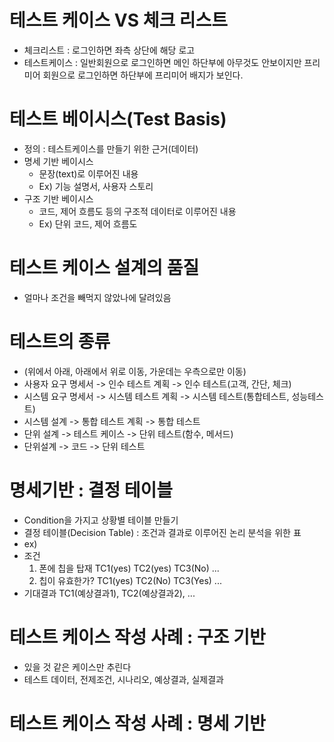 # 테스트 케이스 VS 체크 리스트
- 체크리스트 : 로그인하면 좌측 상단에 해당 로고
- 테스트케이스 : 일반회원으로 로그인하면 메인 하단부에 아무것도 안보이지만 프리미어 회원으로 로그인하면 하단부에 프리미어 배지가 보인다.

# 테스트 베이시스(Test Basis)
- 정의 : 테스트케이스를 만들기 위한 근거(데이터)
- 명세 기반 베이시스
  - 문장(text)로 이루어진 내용
  - Ex) 기능 설명서, 사용자 스토리
- 구조 기반 베이시스
  - 코드, 제어 흐름도 등의 구조적 데이터로 이루어진 내용
  - Ex) 단위 코드, 제어 흐름도

# 테스트 케이스 설계의 품질
  - 얼마나 조건을 빼먹지 않았나에 달려있음

# 테스트의 종류
- (위에서 아래, 아래에서 위로 이동, 가운데는 우측으로만 이동)
- 사용자 요구 명세서 -> 인수 테스트 계획   -> 인수 테스트(고객, 간단, 체크)
- 시스템 요구 명세서 -> 시스템 테스트 계획 -> 시스템 테스트(통합테스트, 성능테스트)
- 시스템 설계        -> 통합 테스트 계획   -> 통합 테스트
- 단위 설계          -> 테스트 케이스      -> 단위 테스트(함수, 메서드)
- 단위설계 -> 코드 -> 단위 테스트

# 명세기반 : 결정 테이블
- Condition을 가지고 상황별 테이블 만들기
- 결정 테이블(Decision Table) : 조건과 결과로 이루어진 논리 분석을 위한 표
- ex)
- 조건
  1. 폰에 칩을 탑재 TC1(yes) TC2(yes) TC3(No) ...
  2. 칩이 유효한가? TC1(yes) TC2(No) TC3(Yes) ...
- 기대결과 TC1(예상결과1), TC2(예상결과2), ...

# 테스트 케이스 작성 사례 : 구조 기반
- 있을 것 같은 케이스만 추린다
- 테스트 데이터, 전제조건, 시나리오, 예상결과, 실제결과

# 테스트 케이스 작성 사례 : 명세 기반
